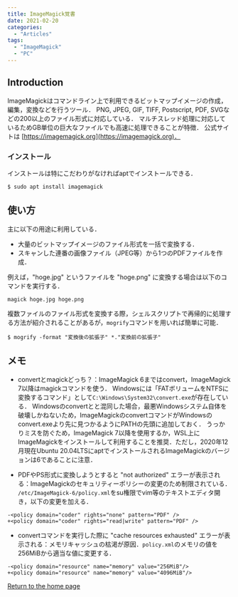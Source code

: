 ```yaml
---
title: ImageMagick覚書
date: 2021-02-20
categories:
  - "Articles"
tags:
  - "ImageMagick"
  - "PC"
---
```


<!--more-->

## Introduction
ImageMagickはコマンドライン上で利用できるビットマップイメージの作成，編集，変換などを行うツール．
PNG, JPEG, GIF, TIFF, Postscript, PDF, SVGなどの200以上のファイル形式に対応している．
マルチスレッド処理に対応しているためGB単位の巨大なファイルでも高速に処理できることが特徴．
公式サイトは [https://imagemagick.org](https://imagemagick.org)．

### インストール
インストールは特にこだわりがなければaptでインストールできる．
```
$ sudo apt install imagemagick
```

## 使い方
主に以下の用途に利用している．
- 大量のビットマップイメージのファイル形式を一括で変換する．
- スキャンした連番の画像ファイル（JPEG等）から1つのPDFファイルを作成．

例えば，"hoge.jpg" というファイルを "hoge.png" に変換する場合は以下のコマンドを実行する．
```
magick hoge.jpg hoge.png
```
複数ファイルのファイル形式を変換する際，シェルスクリプトで再帰的に処理する方法が紹介されることがあるが，`mogrify`コマンドを用いれば簡単に可能．
```
$ mogrify -format "変換後の拡張子" *."変換前の拡張子"
```

## メモ
- convertとmagickどっち？：ImageMagick 6まではconvert，ImageMagick 7以降はmagickコマンドを使う．
Windowsには「FATボリュームをNTFSに変換するコマンド」として`C:\Windows\System32\convert.exe`が存在している．
Windowsのconvertとと混同した場合，最悪Windowsシステム自体を破壊しかねないため，ImageMagickのconvertコマンドがWindowsのconvert.exeより先に見つかるようにPATHの先頭に追加しておく．
うっかりミスを防ぐため，ImageMagick 7以降を使用するか，WSL上にImageMagickをインストールして利用することを推奨．ただし，2020年12月現在Ubuntu 20.04LTSにaptでインストールされるImageMagickのバージョンは6であることに注意．

- PDFやPS形式に変換しようとすると "not authorized" エラーが表示される：ImageMagickのセキュリティーポリシーの変更のため制限されている．
`/etc/ImageMagick-6/policy.xml`をsu権限でvim等のテキストエディタ開き，以下の変更を加える．
```
-<policy domain="coder" rights="none" pattern="PDF" />
+<policy domain="coder" rights="read|write" pattern="PDF" />
```
- convertコマンドを実行した際に "cache resources exhausted" エラーが表示される：メモリキャッシュの枯渇が原因．`policy.xml`のメモリの値を256MiBから適当な値に変更する．
```
-<policy domain="resource" name="memory" value="256MiB"/>
+<policy domain="resource" name="memory" value="4096MiB"/>
```
[Return to the home page](../index.md)
